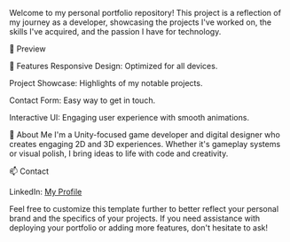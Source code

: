 Welcome to my personal portfolio repository! This project is a reflection of my journey as a developer, showcasing the projects I've worked on, the skills I've acquired, and the passion I have for technology.

📸 Preview

🚀 Features
Responsive Design: Optimized for all devices.

Project Showcase: Highlights of my notable projects.

Contact Form: Easy way to get in touch.

Interactive UI: Engaging user experience with smooth animations.

🧠 About Me
I'm a Unity-focused game developer and digital designer who creates engaging 2D and 3D experiences. Whether it's gameplay systems or visual polish, I bring ideas to life with code and creativity.

📫 Contact

LinkedIn: <a href="https://www.linkedin.com/in/brahim-ben-youssef-20944a187/" target="_blank">My Profile</a>


Feel free to customize this template further to better reflect your personal brand and the specifics of your projects. If you need assistance with deploying your portfolio or adding more features, don't hesitate to ask!


